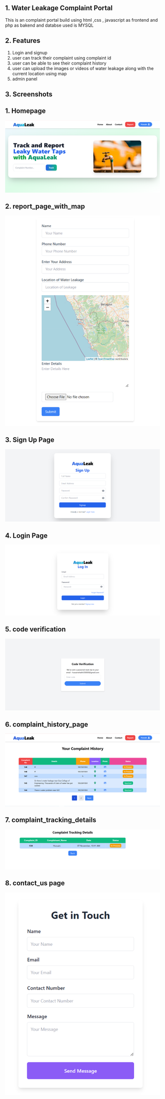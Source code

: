 ## **1. Water Leakage Complaint Portal**    



This is an complaint portal build using html ,css , javascript as frontend and php as bakend and databse used is MYSQL

## **2. Features**

1.  Login and signup
2.  user can track their complaint using complaint id
3.  user can be able to see their complaint history
4.  user can upload the images or videos of water leakage along with the current location using map
5.  admin panel

## **3. Screenshots**


## **1.   Homepage**    <!-- Medium + bold -->

![Homepage-user-login](https://raw.githubusercontent.com/Hussain-Saabri/Aqua/main/screenshots/Homepage.png)

## **2. report_page_with_map**

![report_page_with_map](https://github.com/Hussain-Saabri/AquaLeak/blob/281851dd1c167eada2fd548d75aa1767d06f10bc/Screenshots/report_page_with_map.png)

## **3. Sign Up Page**
   
![Homepage](https://github.com/Hussain-Saabri/Aqua/raw/main/screenshots/signup%20page.png)


## **4. Login Page**

   
![LoginPage](https://github.com/Hussain-Saabri/Aqua/raw/main/screenshots/loginpage.png)

## **5. code verification**
   
![code verification](https://github.com/Hussain-Saabri/Aqua/raw/main/screenshots/code%20verification.png)
 

## **6. complaint_history_page**

  
![complaint_history_page](https://github.com/Hussain-Saabri/Aqua/raw/main/screenshots/complaint_history_page.png)

## **7. complaint_tracking_details**

    
![complaint_tracking_details](https://github.com/Hussain-Saabri/AquaLeak/raw/281851dd1c167eada2fd548d75aa1767d06f10bc/Screenshots/complaint_tracking_details.png)

## **8. contact_us page**

![contact_us page](https://github.com/Hussain-Saabri/AquaLeak/raw/281851dd1c167eada2fd548d75aa1767d06f10bc/Screenshots/contact_us%20page.png)


